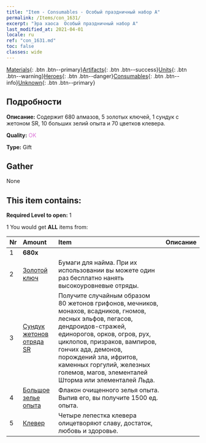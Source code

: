 ```yaml
---
title: "Item - Consumables - Особый праздничный набор A"
permalink: /Items/con_1631/
excerpt: "Эра хаоса  Особый праздничный набор A"
last_modified_at: 2021-04-01
locale: ru
ref: "con_1631.md"
toc: false
classes: wide
---
```

 [Materials](/ru/Items/){: .btn .btn--primary}[Artifacts](/ru/Items/Artifacts/){: .btn .btn--success}[Units](/ru/Items/Units/){: .btn .btn--warning}[Heroes](/ru/Items/Heroes/){: .btn .btn--danger}[Consumables](/ru/Items/Consumables/){: .btn .btn--info}[Unknown](/ru/Items/Unknown/){: .btn .btn--primary}

## Подробности
 **Описание:** Содержит 680 алмазов, 5 золотых ключей, 1 сундук с жетоном SR, 10 больших зелий опыта и 70 цветков клевера.

 **Quality:** <span style="color: #DA70D6">OK</span>

 **Type:** Gift

## Gather

  None

## This item contains:

 **Required Level to open:** 1

 1 You would get **ALL** items  from:

  | Nr | Amount |     Item    | Описание |
  |:---|:-------|:------------|:-----------:|
  | 1 |  **680x** | <i class="fas fa-gem"/> |  | 
  | 2 | [Золотой ключ](/ru/Items/con_783/) | Бумаги для найма. При их использовании вы можете один раз бесплатно нанять высокоуровневые отряды. | 
  | 3 | [Сундук жетонов отряда SR](/ru/Items/con_1597/) | Получите случайным образом 80 жетонов грифонов, мечников, монахов, всадников, гномов, лесных эльфов, пегасов, дендроидов-стражей, единорогов, орков, огров, рух, циклопов, призраков, вампиров, гончих ада, демонов, порождений зла, ифритов, каменных горгулий, железных големов, магов, элементалей Шторма или элементалей Льда. | 
  | 4 | [Большое зелье опыта](/ru/Items/con_702/) | Флакон очищенного зелья опыта. Выпив его, вы получите 1500 ед. опыта. | 
  | 5 | [Клевер](/ru/Items/con_537/) | Четыре лепестка клевера олицетворяют славу, достаток, любовь и здоровье. | 
